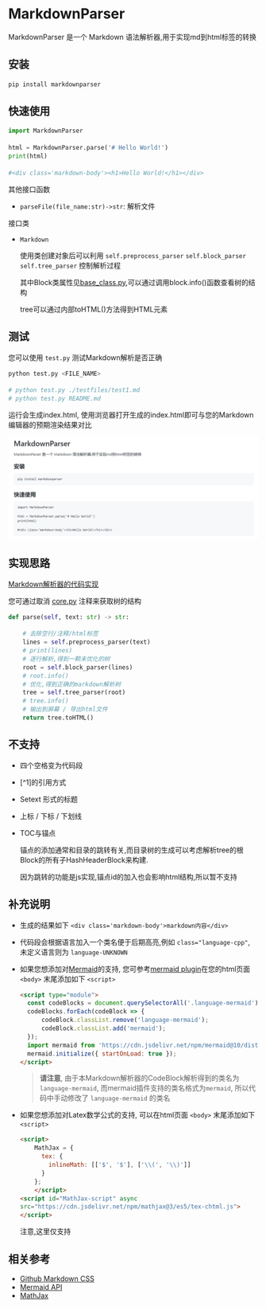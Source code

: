 # MarkdownParser

MarkdownParser 是一个 Markdown 语法解析器,用于实现md到html标签的转换

## 安装

```bash
pip install markdownparser
```

## 快速使用

```python
import MarkdownParser

html = MarkdownParser.parse('# Hello World!')
print(html)

#<div class='markdown-body'><h1>Hello World!</h1></div>
```

其他接口函数

- `parseFile(file_name:str)->str`: 解析文件

接口类

- `Markdown`

  使用类创建对象后可以利用 `self.preprocess_parser` `self.block_parser` `self.tree_parser` 控制解析过程

  其中Block类属性见[base_class.py](MarkdownParser/base_class.py),可以通过调用block.info()函数查看树的结构

  tree可以通过内部toHTML()方法得到HTML元素

## 测试

您可以使用 `test.py` 测试Markdown解析是否正确

```bash
python test.py <FILE_NAME>

# python test.py ./testfiles/test1.md
# python test.py README.md
```

运行会生成index.html, 使用浏览器打开生成的index.html即可与您的Markdown编辑器的预期渲染结果对比

![20230218202400](https://raw.githubusercontent.com/learner-lu/picbed/master/20230218202400.png)

## 实现思路

[Markdown解析器的代码实现](https://www.bilibili.com/video/BV1LA411X7X3)

您可通过取消 [core.py](./MarkdownParser/core.py) 注释来获取树的结构

```python
def parse(self, text: str) -> str:

    # 去除空行/注释/html标签
    lines = self.preprocess_parser(text)
    # print(lines)
    # 逐行解析,得到一颗未优化的树
    root = self.block_parser(lines)
    # root.info()
    # 优化,得到正确的markdown解析树
    tree = self.tree_parser(root)
    # tree.info()
    # 输出到屏幕 / 导出html文件
    return tree.toHTML()
```

## 不支持

- 四个空格变为代码段
- [^1]的引用方式
- Setext 形式的标题
- 上标 / 下标 / 下划线
- TOC与锚点

  锚点的添加通常和目录的跳转有关,而目录树的生成可以考虑解析tree的根Block的所有子HashHeaderBlock来构建.
  
  因为跳转的功能是js实现,锚点id的加入也会影响html结构,所以暂不支持

## 补充说明

- 生成的结果如下 `<div class='markdown-body'>markdown内容</div>`
- 代码段会根据语言加入一个类名便于后期高亮,例如 `class="language-cpp"`, 未定义语言则为 `language-UNKNOWN`
- 如果您想添加对[Mermaid](https://mermaid.js.org/)的支持, 您可参考[mermaid plugin](https://mermaid.js.org/intro/n00b-gettingStarted.html#_2-using-mermaid-plugins)在您的html页面 `<body>` 末尾添加如下 `<script>`

  ```html
  <script type="module">
    const codeBlocks = document.querySelectorAll('.language-mermaid');
    codeBlocks.forEach(codeBlock => {
        codeBlock.classList.remove('language-mermaid');
        codeBlock.classList.add('mermaid');
    });
    import mermaid from 'https://cdn.jsdelivr.net/npm/mermaid@10/dist/mermaid.esm.min.mjs';
    mermaid.initialize({ startOnLoad: true });
  </script>
  ```

  > **请注意**, 由于本Markdown解析器的CodeBlock解析得到的类名为 `language-mermaid`, 而mermaid插件支持的类名格式为`mermaid`, 所以代码中手动修改了 `language-mermaid` 的类名

- 如果您想添加对Latex数学公式的支持, 可以在html页面 `<body>` 末尾添加如下 `<script>`

  ```html
  <script>
      MathJax = {
        tex: {
          inlineMath: [['$', '$'], ['\\(', '\\)']]
        }
      };
      </script>
  <script id="MathJax-script" async
  src="https://cdn.jsdelivr.net/npm/mathjax@3/es5/tex-chtml.js">
  </script>
  ```

  注意,这里仅支持

## 相关参考

- [Github Markdown CSS](https://cdn.jsdelivr.net/npm/github-markdown-css@4.0.0/github-markdown.css)
- [Mermaid API](https://mermaid.js.org/intro/#mermaid-api)
- [MathJax](https://docs.mathjax.org/en/latest/web/start.html)